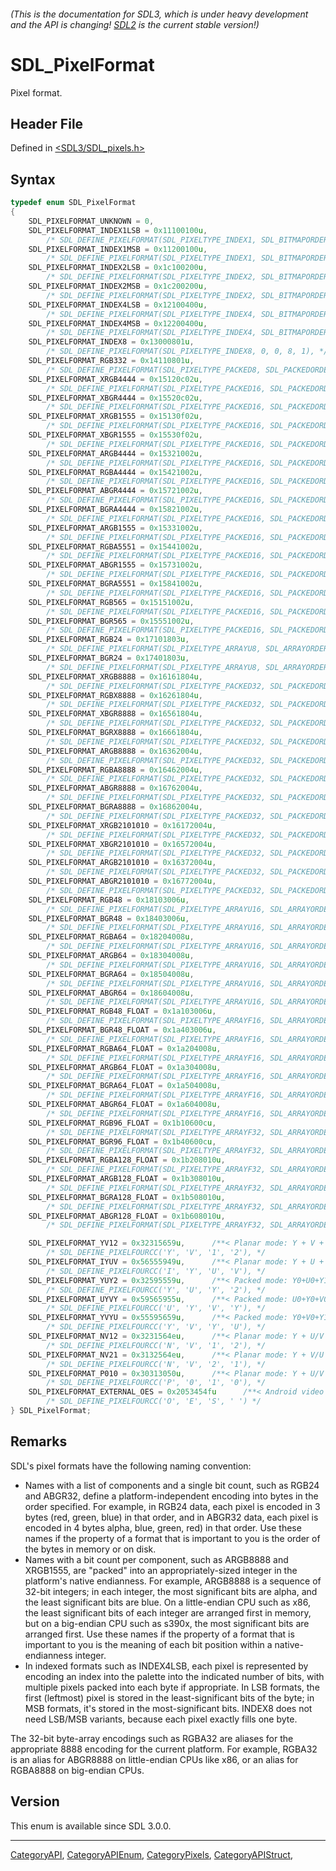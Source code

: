 ###### (This is the documentation for SDL3, which is under heavy development and the API is changing! [SDL2](https://wiki.libsdl.org/SDL2/) is the current stable version!)
# SDL_PixelFormat

Pixel format.

## Header File

Defined in [<SDL3/SDL_pixels.h>](https://github.com/libsdl-org/SDL/blob/main/include/SDL3/SDL_pixels.h)

## Syntax

```c
typedef enum SDL_PixelFormat
{
    SDL_PIXELFORMAT_UNKNOWN = 0,
    SDL_PIXELFORMAT_INDEX1LSB = 0x11100100u,
        /* SDL_DEFINE_PIXELFORMAT(SDL_PIXELTYPE_INDEX1, SDL_BITMAPORDER_4321, 0, 1, 0), */
    SDL_PIXELFORMAT_INDEX1MSB = 0x11200100u,
        /* SDL_DEFINE_PIXELFORMAT(SDL_PIXELTYPE_INDEX1, SDL_BITMAPORDER_1234, 0, 1, 0), */
    SDL_PIXELFORMAT_INDEX2LSB = 0x1c100200u,
        /* SDL_DEFINE_PIXELFORMAT(SDL_PIXELTYPE_INDEX2, SDL_BITMAPORDER_4321, 0, 2, 0), */
    SDL_PIXELFORMAT_INDEX2MSB = 0x1c200200u,
        /* SDL_DEFINE_PIXELFORMAT(SDL_PIXELTYPE_INDEX2, SDL_BITMAPORDER_1234, 0, 2, 0), */
    SDL_PIXELFORMAT_INDEX4LSB = 0x12100400u,
        /* SDL_DEFINE_PIXELFORMAT(SDL_PIXELTYPE_INDEX4, SDL_BITMAPORDER_4321, 0, 4, 0), */
    SDL_PIXELFORMAT_INDEX4MSB = 0x12200400u,
        /* SDL_DEFINE_PIXELFORMAT(SDL_PIXELTYPE_INDEX4, SDL_BITMAPORDER_1234, 0, 4, 0), */
    SDL_PIXELFORMAT_INDEX8 = 0x13000801u,
        /* SDL_DEFINE_PIXELFORMAT(SDL_PIXELTYPE_INDEX8, 0, 0, 8, 1), */
    SDL_PIXELFORMAT_RGB332 = 0x14110801u,
        /* SDL_DEFINE_PIXELFORMAT(SDL_PIXELTYPE_PACKED8, SDL_PACKEDORDER_XRGB, SDL_PACKEDLAYOUT_332, 8, 1), */
    SDL_PIXELFORMAT_XRGB4444 = 0x15120c02u,
        /* SDL_DEFINE_PIXELFORMAT(SDL_PIXELTYPE_PACKED16, SDL_PACKEDORDER_XRGB, SDL_PACKEDLAYOUT_4444, 12, 2), */
    SDL_PIXELFORMAT_XBGR4444 = 0x15520c02u,
        /* SDL_DEFINE_PIXELFORMAT(SDL_PIXELTYPE_PACKED16, SDL_PACKEDORDER_XBGR, SDL_PACKEDLAYOUT_4444, 12, 2), */
    SDL_PIXELFORMAT_XRGB1555 = 0x15130f02u,
        /* SDL_DEFINE_PIXELFORMAT(SDL_PIXELTYPE_PACKED16, SDL_PACKEDORDER_XRGB, SDL_PACKEDLAYOUT_1555, 15, 2), */
    SDL_PIXELFORMAT_XBGR1555 = 0x15530f02u,
        /* SDL_DEFINE_PIXELFORMAT(SDL_PIXELTYPE_PACKED16, SDL_PACKEDORDER_XBGR, SDL_PACKEDLAYOUT_1555, 15, 2), */
    SDL_PIXELFORMAT_ARGB4444 = 0x15321002u,
        /* SDL_DEFINE_PIXELFORMAT(SDL_PIXELTYPE_PACKED16, SDL_PACKEDORDER_ARGB, SDL_PACKEDLAYOUT_4444, 16, 2), */
    SDL_PIXELFORMAT_RGBA4444 = 0x15421002u,
        /* SDL_DEFINE_PIXELFORMAT(SDL_PIXELTYPE_PACKED16, SDL_PACKEDORDER_RGBA, SDL_PACKEDLAYOUT_4444, 16, 2), */
    SDL_PIXELFORMAT_ABGR4444 = 0x15721002u,
        /* SDL_DEFINE_PIXELFORMAT(SDL_PIXELTYPE_PACKED16, SDL_PACKEDORDER_ABGR, SDL_PACKEDLAYOUT_4444, 16, 2), */
    SDL_PIXELFORMAT_BGRA4444 = 0x15821002u,
        /* SDL_DEFINE_PIXELFORMAT(SDL_PIXELTYPE_PACKED16, SDL_PACKEDORDER_BGRA, SDL_PACKEDLAYOUT_4444, 16, 2), */
    SDL_PIXELFORMAT_ARGB1555 = 0x15331002u,
        /* SDL_DEFINE_PIXELFORMAT(SDL_PIXELTYPE_PACKED16, SDL_PACKEDORDER_ARGB, SDL_PACKEDLAYOUT_1555, 16, 2), */
    SDL_PIXELFORMAT_RGBA5551 = 0x15441002u,
        /* SDL_DEFINE_PIXELFORMAT(SDL_PIXELTYPE_PACKED16, SDL_PACKEDORDER_RGBA, SDL_PACKEDLAYOUT_5551, 16, 2), */
    SDL_PIXELFORMAT_ABGR1555 = 0x15731002u,
        /* SDL_DEFINE_PIXELFORMAT(SDL_PIXELTYPE_PACKED16, SDL_PACKEDORDER_ABGR, SDL_PACKEDLAYOUT_1555, 16, 2), */
    SDL_PIXELFORMAT_BGRA5551 = 0x15841002u,
        /* SDL_DEFINE_PIXELFORMAT(SDL_PIXELTYPE_PACKED16, SDL_PACKEDORDER_BGRA, SDL_PACKEDLAYOUT_5551, 16, 2), */
    SDL_PIXELFORMAT_RGB565 = 0x15151002u,
        /* SDL_DEFINE_PIXELFORMAT(SDL_PIXELTYPE_PACKED16, SDL_PACKEDORDER_XRGB, SDL_PACKEDLAYOUT_565, 16, 2), */
    SDL_PIXELFORMAT_BGR565 = 0x15551002u,
        /* SDL_DEFINE_PIXELFORMAT(SDL_PIXELTYPE_PACKED16, SDL_PACKEDORDER_XBGR, SDL_PACKEDLAYOUT_565, 16, 2), */
    SDL_PIXELFORMAT_RGB24 = 0x17101803u,
        /* SDL_DEFINE_PIXELFORMAT(SDL_PIXELTYPE_ARRAYU8, SDL_ARRAYORDER_RGB, 0, 24, 3), */
    SDL_PIXELFORMAT_BGR24 = 0x17401803u,
        /* SDL_DEFINE_PIXELFORMAT(SDL_PIXELTYPE_ARRAYU8, SDL_ARRAYORDER_BGR, 0, 24, 3), */
    SDL_PIXELFORMAT_XRGB8888 = 0x16161804u,
        /* SDL_DEFINE_PIXELFORMAT(SDL_PIXELTYPE_PACKED32, SDL_PACKEDORDER_XRGB, SDL_PACKEDLAYOUT_8888, 24, 4), */
    SDL_PIXELFORMAT_RGBX8888 = 0x16261804u,
        /* SDL_DEFINE_PIXELFORMAT(SDL_PIXELTYPE_PACKED32, SDL_PACKEDORDER_RGBX, SDL_PACKEDLAYOUT_8888, 24, 4), */
    SDL_PIXELFORMAT_XBGR8888 = 0x16561804u,
        /* SDL_DEFINE_PIXELFORMAT(SDL_PIXELTYPE_PACKED32, SDL_PACKEDORDER_XBGR, SDL_PACKEDLAYOUT_8888, 24, 4), */
    SDL_PIXELFORMAT_BGRX8888 = 0x16661804u,
        /* SDL_DEFINE_PIXELFORMAT(SDL_PIXELTYPE_PACKED32, SDL_PACKEDORDER_BGRX, SDL_PACKEDLAYOUT_8888, 24, 4), */
    SDL_PIXELFORMAT_ARGB8888 = 0x16362004u,
        /* SDL_DEFINE_PIXELFORMAT(SDL_PIXELTYPE_PACKED32, SDL_PACKEDORDER_ARGB, SDL_PACKEDLAYOUT_8888, 32, 4), */
    SDL_PIXELFORMAT_RGBA8888 = 0x16462004u,
        /* SDL_DEFINE_PIXELFORMAT(SDL_PIXELTYPE_PACKED32, SDL_PACKEDORDER_RGBA, SDL_PACKEDLAYOUT_8888, 32, 4), */
    SDL_PIXELFORMAT_ABGR8888 = 0x16762004u,
        /* SDL_DEFINE_PIXELFORMAT(SDL_PIXELTYPE_PACKED32, SDL_PACKEDORDER_ABGR, SDL_PACKEDLAYOUT_8888, 32, 4), */
    SDL_PIXELFORMAT_BGRA8888 = 0x16862004u,
        /* SDL_DEFINE_PIXELFORMAT(SDL_PIXELTYPE_PACKED32, SDL_PACKEDORDER_BGRA, SDL_PACKEDLAYOUT_8888, 32, 4), */
    SDL_PIXELFORMAT_XRGB2101010 = 0x16172004u,
        /* SDL_DEFINE_PIXELFORMAT(SDL_PIXELTYPE_PACKED32, SDL_PACKEDORDER_XRGB, SDL_PACKEDLAYOUT_2101010, 32, 4), */
    SDL_PIXELFORMAT_XBGR2101010 = 0x16572004u,
        /* SDL_DEFINE_PIXELFORMAT(SDL_PIXELTYPE_PACKED32, SDL_PACKEDORDER_XBGR, SDL_PACKEDLAYOUT_2101010, 32, 4), */
    SDL_PIXELFORMAT_ARGB2101010 = 0x16372004u,
        /* SDL_DEFINE_PIXELFORMAT(SDL_PIXELTYPE_PACKED32, SDL_PACKEDORDER_ARGB, SDL_PACKEDLAYOUT_2101010, 32, 4), */
    SDL_PIXELFORMAT_ABGR2101010 = 0x16772004u,
        /* SDL_DEFINE_PIXELFORMAT(SDL_PIXELTYPE_PACKED32, SDL_PACKEDORDER_ABGR, SDL_PACKEDLAYOUT_2101010, 32, 4), */
    SDL_PIXELFORMAT_RGB48 = 0x18103006u,
        /* SDL_DEFINE_PIXELFORMAT(SDL_PIXELTYPE_ARRAYU16, SDL_ARRAYORDER_RGB, 0, 48, 6), */
    SDL_PIXELFORMAT_BGR48 = 0x18403006u,
        /* SDL_DEFINE_PIXELFORMAT(SDL_PIXELTYPE_ARRAYU16, SDL_ARRAYORDER_BGR, 0, 48, 6), */
    SDL_PIXELFORMAT_RGBA64 = 0x18204008u,
        /* SDL_DEFINE_PIXELFORMAT(SDL_PIXELTYPE_ARRAYU16, SDL_ARRAYORDER_RGBA, 0, 64, 8), */
    SDL_PIXELFORMAT_ARGB64 = 0x18304008u,
        /* SDL_DEFINE_PIXELFORMAT(SDL_PIXELTYPE_ARRAYU16, SDL_ARRAYORDER_ARGB, 0, 64, 8), */
    SDL_PIXELFORMAT_BGRA64 = 0x18504008u,
        /* SDL_DEFINE_PIXELFORMAT(SDL_PIXELTYPE_ARRAYU16, SDL_ARRAYORDER_BGRA, 0, 64, 8), */
    SDL_PIXELFORMAT_ABGR64 = 0x18604008u,
        /* SDL_DEFINE_PIXELFORMAT(SDL_PIXELTYPE_ARRAYU16, SDL_ARRAYORDER_ABGR, 0, 64, 8), */
    SDL_PIXELFORMAT_RGB48_FLOAT = 0x1a103006u,
        /* SDL_DEFINE_PIXELFORMAT(SDL_PIXELTYPE_ARRAYF16, SDL_ARRAYORDER_RGB, 0, 48, 6), */
    SDL_PIXELFORMAT_BGR48_FLOAT = 0x1a403006u,
        /* SDL_DEFINE_PIXELFORMAT(SDL_PIXELTYPE_ARRAYF16, SDL_ARRAYORDER_BGR, 0, 48, 6), */
    SDL_PIXELFORMAT_RGBA64_FLOAT = 0x1a204008u,
        /* SDL_DEFINE_PIXELFORMAT(SDL_PIXELTYPE_ARRAYF16, SDL_ARRAYORDER_RGBA, 0, 64, 8), */
    SDL_PIXELFORMAT_ARGB64_FLOAT = 0x1a304008u,
        /* SDL_DEFINE_PIXELFORMAT(SDL_PIXELTYPE_ARRAYF16, SDL_ARRAYORDER_ARGB, 0, 64, 8), */
    SDL_PIXELFORMAT_BGRA64_FLOAT = 0x1a504008u,
        /* SDL_DEFINE_PIXELFORMAT(SDL_PIXELTYPE_ARRAYF16, SDL_ARRAYORDER_BGRA, 0, 64, 8), */
    SDL_PIXELFORMAT_ABGR64_FLOAT = 0x1a604008u,
        /* SDL_DEFINE_PIXELFORMAT(SDL_PIXELTYPE_ARRAYF16, SDL_ARRAYORDER_ABGR, 0, 64, 8), */
    SDL_PIXELFORMAT_RGB96_FLOAT = 0x1b10600cu,
        /* SDL_DEFINE_PIXELFORMAT(SDL_PIXELTYPE_ARRAYF32, SDL_ARRAYORDER_RGB, 0, 96, 12), */
    SDL_PIXELFORMAT_BGR96_FLOAT = 0x1b40600cu,
        /* SDL_DEFINE_PIXELFORMAT(SDL_PIXELTYPE_ARRAYF32, SDL_ARRAYORDER_BGR, 0, 96, 12), */
    SDL_PIXELFORMAT_RGBA128_FLOAT = 0x1b208010u,
        /* SDL_DEFINE_PIXELFORMAT(SDL_PIXELTYPE_ARRAYF32, SDL_ARRAYORDER_RGBA, 0, 128, 16), */
    SDL_PIXELFORMAT_ARGB128_FLOAT = 0x1b308010u,
        /* SDL_DEFINE_PIXELFORMAT(SDL_PIXELTYPE_ARRAYF32, SDL_ARRAYORDER_ARGB, 0, 128, 16), */
    SDL_PIXELFORMAT_BGRA128_FLOAT = 0x1b508010u,
        /* SDL_DEFINE_PIXELFORMAT(SDL_PIXELTYPE_ARRAYF32, SDL_ARRAYORDER_BGRA, 0, 128, 16), */
    SDL_PIXELFORMAT_ABGR128_FLOAT = 0x1b608010u,
        /* SDL_DEFINE_PIXELFORMAT(SDL_PIXELTYPE_ARRAYF32, SDL_ARRAYORDER_ABGR, 0, 128, 16), */

    SDL_PIXELFORMAT_YV12 = 0x32315659u,      /**< Planar mode: Y + V + U  (3 planes) */
        /* SDL_DEFINE_PIXELFOURCC('Y', 'V', '1', '2'), */
    SDL_PIXELFORMAT_IYUV = 0x56555949u,      /**< Planar mode: Y + U + V  (3 planes) */
        /* SDL_DEFINE_PIXELFOURCC('I', 'Y', 'U', 'V'), */
    SDL_PIXELFORMAT_YUY2 = 0x32595559u,      /**< Packed mode: Y0+U0+Y1+V0 (1 plane) */
        /* SDL_DEFINE_PIXELFOURCC('Y', 'U', 'Y', '2'), */
    SDL_PIXELFORMAT_UYVY = 0x59565955u,      /**< Packed mode: U0+Y0+V0+Y1 (1 plane) */
        /* SDL_DEFINE_PIXELFOURCC('U', 'Y', 'V', 'Y'), */
    SDL_PIXELFORMAT_YVYU = 0x55595659u,      /**< Packed mode: Y0+V0+Y1+U0 (1 plane) */
        /* SDL_DEFINE_PIXELFOURCC('Y', 'V', 'Y', 'U'), */
    SDL_PIXELFORMAT_NV12 = 0x3231564eu,      /**< Planar mode: Y + U/V interleaved  (2 planes) */
        /* SDL_DEFINE_PIXELFOURCC('N', 'V', '1', '2'), */
    SDL_PIXELFORMAT_NV21 = 0x3132564eu,      /**< Planar mode: Y + V/U interleaved  (2 planes) */
        /* SDL_DEFINE_PIXELFOURCC('N', 'V', '2', '1'), */
    SDL_PIXELFORMAT_P010 = 0x30313050u,      /**< Planar mode: Y + U/V interleaved  (2 planes) */
        /* SDL_DEFINE_PIXELFOURCC('P', '0', '1', '0'), */
    SDL_PIXELFORMAT_EXTERNAL_OES = 0x2053454fu      /**< Android video texture format */
        /* SDL_DEFINE_PIXELFOURCC('O', 'E', 'S', ' ') */
} SDL_PixelFormat;
```

## Remarks

SDL's pixel formats have the following naming convention:

- Names with a list of components and a single bit count, such as RGB24 and
  ABGR32, define a platform-independent encoding into bytes in the order
  specified. For example, in RGB24 data, each pixel is encoded in 3 bytes
  (red, green, blue) in that order, and in ABGR32 data, each pixel is
  encoded in 4 bytes alpha, blue, green, red) in that order. Use these
  names if the property of a format that is important to you is the order
  of the bytes in memory or on disk.
- Names with a bit count per component, such as ARGB8888 and XRGB1555, are
  "packed" into an appropriately-sized integer in the platform's native
  endianness. For example, ARGB8888 is a sequence of 32-bit integers; in
  each integer, the most significant bits are alpha, and the least
  significant bits are blue. On a little-endian CPU such as x86, the least
  significant bits of each integer are arranged first in memory, but on a
  big-endian CPU such as s390x, the most significant bits are arranged
  first. Use these names if the property of a format that is important to
  you is the meaning of each bit position within a native-endianness
  integer.
- In indexed formats such as INDEX4LSB, each pixel is represented by
  encoding an index into the palette into the indicated number of bits,
  with multiple pixels packed into each byte if appropriate. In LSB
  formats, the first (leftmost) pixel is stored in the least-significant
  bits of the byte; in MSB formats, it's stored in the most-significant
  bits. INDEX8 does not need LSB/MSB variants, because each pixel exactly
  fills one byte.

The 32-bit byte-array encodings such as RGBA32 are aliases for the
appropriate 8888 encoding for the current platform. For example, RGBA32 is
an alias for ABGR8888 on little-endian CPUs like x86, or an alias for
RGBA8888 on big-endian CPUs.

## Version

This enum is available since SDL 3.0.0.

----
[CategoryAPI](CategoryAPI), [CategoryAPIEnum](CategoryAPIEnum), [CategoryPixels](CategoryPixels), [CategoryAPIStruct](CategoryAPIStruct), 


